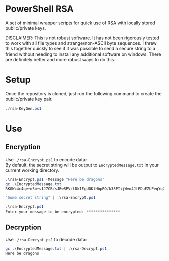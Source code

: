 # PowerShell RSA

A set of minimal wrapper scripts for quick use of RSA with locally stored public/private keys.

DISCLAIMER: This is not robust software.  It has not been rigorously tested to work with all file types and strange/non-ASCII byte sequences.  I threw this together quickly to see if it was possible to send a secure string to a friend without needing to install any additional software on windows.  There are definitely better and more robust ways to do this.

# Setup

Once the repository is cloned, just run the following command to create the public/private key pair.

```ps1
./rsa-KeyGen.ps1
```

# Use

## Encryption
Use `./rsa-Encrypt.ps1` to encode data:  
By default, the secret string will be output to `EncryptedMessage.txt` in your current working directory.

```ps1
.\rsa-Encrypt.ps1 -Message "Here be dragons"
gc .\EncryptedMessage.txt
RKGWc4c4qe+oSb+s1J7CB/sJBwSPV/tDkIEgUOKlHbpRO/k38PIijWvo4JfEDuFZUPeqYq0REJW6h4BmJaxfx9LlnneaxnzA9cve4DJ8IQkunK6sOmlt8rBeGzHdG0VJ2P5fAv1Q1EdXH9FA/B6aVScJ+j+eVHSHULQSfx3g0yM
```

```ps1
"Some secret string" | .\rsa-Encrypt.ps1
```

```ps1
.\rsa-Encrypt.ps1
Enter your message to be encrypted: ***************
```

## Decryption

Use `./rsa-Decrypt.ps1` to decode data:

```ps1
gc .\EncryptedMessage.txt | .\rsa-Decrypt.ps1
Here be dragons
```
